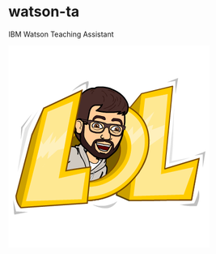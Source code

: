 # watson-ta
IBM Watson Teaching Assistant

![Image of Tyler](https://github.com/signofthehorns/watson-ta/blob/master/lol.png)
